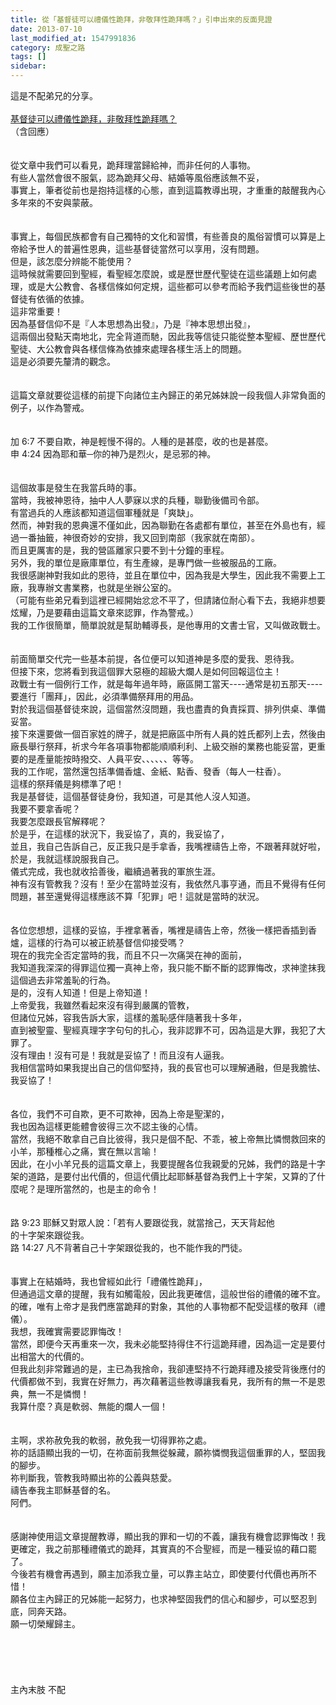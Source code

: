 ```yaml
---
title: 從「基督徒可以禮儀性跪拜，非敬拜性跪拜嗎？」引申出來的反面見證
date: 2013-07-10
last_modified_at: 1547991836
category: 成聖之路
tags: []
sidebar: 
---
```


<p>這是不配弟兄的分享。<br/><br/><!--more--><a href="/posts/269199548">基督徒可以禮儀性跪拜，非敬拜性跪拜嗎？</a><br/>（含回應）<br/><br/><br/>從文章中我們可以看見，跪拜理當歸給神，而非任何的人事物。<br/>有些人當然會很不服氣，認為跪拜父母、結婚等風俗應該無不妥，<br/>事實上，筆者從前也是抱持這樣的心態，直到這篇教導出現，才重重的敲醒我內心多年來的不安與蒙蔽。<br/><br/><br/>事實上，每個民族都會有自己獨特的文化和習慣，有些善良的風俗習慣可以算是上帝給予世人的普遍性恩典，這些基督徒當然可以享用，沒有問題。<br/>但是，該怎麼分辨能不能使用？<br/>這時候就需要回到聖經，看聖經怎麼說，或是歷世歷代聖徒在這些議題上如何處理，或是大公教會、各樣信條如何定規，這些都可以參考而給予我們這些後世的基督徒有依循的依據。<br/>這非常重要！<br/>因為基督信仰不是『人本思想為出發』，乃是『神本思想出發』，<br/>這兩個出發點天南地北，完全背道而馳，因此我等信徒只能從整本聖經、歷世歷代聖徒、大公教會與各樣信條為依據來處理各樣生活上的問題。<br/>這是必須要先釐清的觀念。<br/><br/><br/>這篇文章就要從這樣的前提下向諸位主內歸正的弟兄姊妹說一段我個人非常負面的例子，以作為警戒。<br/> <br/><br/>  加 6:7 不要自欺，神是輕慢不得的。人種的是甚麼，收的也是甚麼。<br/>  申 4:24 因為耶和華─你的神乃是烈火，是忌邪的神。<br/><br/><br/>這個故事是發生在我當兵時的事。<br/>當時，我被神恩待，抽中人人夢寐以求的兵種，聯勤後備司令部。<br/>有當過兵的人應該都知道這個軍種就是「爽缺」。<br/>然而，神對我的恩典還不僅如此，因為聯勤在各處都有單位，甚至在外島也有，經過一番抽籤，神很奇妙的安排，我又回到南部（我家就在南部）。<br/>而且更厲害的是，我的營區離家只要不到十分鐘的車程。<br/>另外，我的單位是廠庫單位，有生產線，是專門做一些被服品的工廠。<br/>我很感謝神對我如此的恩待，並且在單位中，因為我是大學生，因此我不需要上工廠，我專辦文書業務，也就是坐辦公室的。<br/>（可能有些弟兄看到這裡已經開始忿忿不平了，但請諸位耐心看下去，我絕非想要炫耀，乃是要藉由這篇文章來認罪，作為警戒。）<br/>我的工作很簡單，簡單說就是幫助輔導長，是他專用的文書士官，又叫做政戰士。<br/><br/><br/>前面簡單交代完一些基本前提，各位便可以知道神是多麼的愛我、恩待我。<br/>但接下來，您將看到我這個罪大惡極的超級大爛人是如何回報這位主！<br/>政戰士有一個例行工作，就是每年過年時，廠區開工當天----通常是初五那天----要進行「團拜」，因此，必須準備祭拜用的用品。<br/>對於我這個基督徒來說，這個當然沒問題，我也盡責的負責採買、排列供桌、準備妥當。<br/>接下來還要做一個百家姓的牌子，就是把廠區中所有人員的姓氏都列上去，然後由廠長舉行祭拜，祈求今年各項事物都能順順利利、上級交辦的業務也能妥當，更重要的是產量能按時撥交、人員平安、、、、、、等等。<br/>我的工作呢，當然還包括準備香爐、金紙、點香、發香（每人一柱香）。<br/>這樣的祭拜儀是夠標準了吧！<br/>我是基督徒，這個基督徒身份，我知道，可是其他人沒人知道。<br/>我要不要拿香呢？<br/>我要怎麼跟長官解釋呢？<br/>於是乎，在這樣的狀況下，我妥協了，真的，我妥協了，<br/>並且，我自己告訴自己，反正我只是手拿香，我嘴裡禱告上帝，不跟著拜就好啦，<br/>於是，我就這樣說服我自己。<br/>儀式完成，我也就收拾善後，繼續過著我的軍旅生涯。<br/>神有沒有管教我？沒有！至少在當時並沒有，我依然凡事亨通，而且不覺得有任何問題，甚至還覺得這樣應該不算「犯罪」吧！這就是當時的狀況。<br/><br/><br/>各位您想想，這樣的妥協，手裡拿著香，嘴裡是禱告上帝，然後一樣把香插到香爐，這樣的行為可以被正統基督信仰接受嗎？<br/>現在的我完全否定當時的我，而且不只一次痛哭在神的面前，<br/>我知道我深深的得罪這位獨一真神上帝，我只能不斷不斷的認罪悔改，求神塗抹我這個過去非常羞恥的行為。<br/>是的，沒有人知道！但是上帝知道！<br/>上帝愛我，我雖然看起來沒有得到嚴厲的管教，<br/>但諸位兄姊，容我告訴大家，這樣的羞恥感伴隨著我十多年，<br/>直到被聖靈、聖經真理字字句句的扎心，我非認罪不可，因為這是大罪，我犯了大罪了。<br/>沒有理由！沒有可是！我就是妥協了！而且沒有人逼我。<br/>我相信當時如果我提出自己的信仰堅持，我的長官也可以理解通融，但是我膽怯、我妥協了！<br/><br/><br/>各位，我們不可自欺，更不可欺神，因為上帝是聖潔的，<br/>我也因為這樣更能體會彼得三次不認主後的心情。<br/>當然，我絕不敢拿自己自比彼得，我只是個不配、不乖，被上帝無比憐憫救回來的小羊，那種椎心之痛，實在無以言喻！<br/>因此，在小小羊兄長的這篇文章上，我要提醒各位我親愛的兄姊，我們的路是十字架的道路，是要付出代價的，但這代價比起耶穌基督為我們上十字架，又算的了什麼呢？是理所當然的，也是主的命令！<br/><br/><br/>  路 9:23 耶穌又對眾人說：「若有人要跟從我，就當捨己，天天背起他<br/>         的十字架來跟從我。<br/>  路 14:27 凡不背著自己十字架跟從我的，也不能作我的門徒。<br/><br/><br/>事實上在結婚時，我也曾經如此行「禮儀性跪拜」，<br/>但通過這文章的提醒，我有如觸電般，因此我更確信，這般世俗的禮儀的確不宜。的確，唯有上帝才是我們應當跪拜的對象，其他的人事物都不配受這樣的敬拜（禮儀）。<br/>我想，我確實需要認罪悔改！<br/>當然，即便今天再重來一次，我未必能堅持得住不行這跪拜禮，因為這一定是要付出相當大的代價的。<br/>但我此刻非常難過的是，主已為我捨命，我卻連堅持不行跪拜禮及接受背後應付的代價都做不到，我實在好無力，再次藉著這些教導讓我看見，我所有的無一不是恩典，無一不是憐憫！<br/>我算什麼？真是軟弱、無能的爛人一個！<br/><br/><br/>主啊，求祢赦免我的軟弱，赦免我一切得罪祢之處。<br/>祢的話語顯出我的一切，在祢面前我無從躲藏，願祢憐憫我這個重罪的人，堅固我的腳步。<br/>祢判斷我，管教我時顯出祢的公義與慈愛。<br/>禱告奉我主耶穌基督的名。<br/>阿們。<br/><br/><br/>感謝神使用這文章提醒教導，顯出我的罪和一切的不義，讓我有機會認罪悔改！我更確定，我之前那種禮儀式的跪拜，其實真的不合聖經，而是一種妥協的藉口罷了。<br/>今後若有機會再遇到，願主加添我立量，可以靠主站立，即使要付代價也再所不惜！<br/>願各位主內歸正的兄姊能一起努力，也求神堅固我們的信心和腳步，可以堅忍到底，同奔天路。<br/>願一切榮耀歸主。<br/><br/><br/><br/><br/><br/>                             主內末肢 不配<br/><br/><br/><br/><br/><br/><br/>
</p>